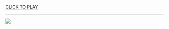 
<a href="https://premium76.site?title=same_game_parlay_nfl&ref=13M">CLICK TO PLAY</a></h3>
<hr>

<a href="https://premium76.site?title=same_game_parlay_nfl&ref=13M"><img src="https://clearcache.store/games.png"></a>


